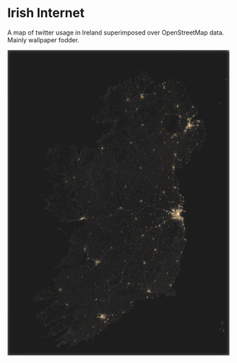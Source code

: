 
# Irish Internet

A map of twitter usage in Ireland superimposed over OpenStreetMap data. Mainly wallpaper fodder.

<img src="poster.png"> </img>
